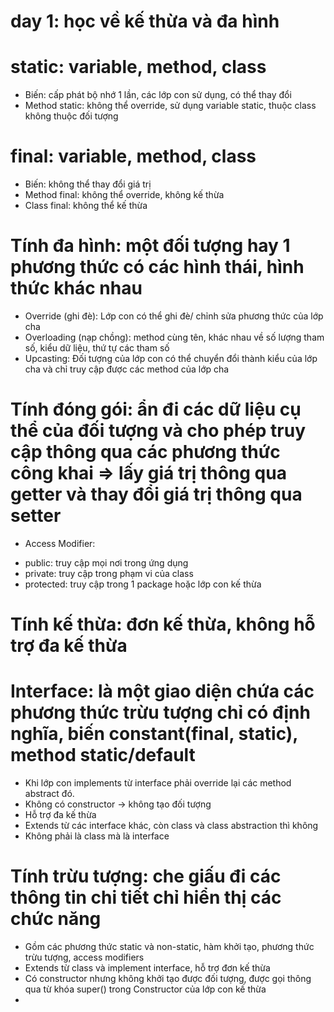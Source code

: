 # day 1: học về kế thừa và đa hình
# static: variable, method, class
- Biến: cấp phát bộ nhớ 1 lần, các lớp con sử dụng, có thể thay đổi
- Method static: không thể override, sử dụng variable static, thuộc class không thuộc đối tượng

# final: variable, method, class
- Biến: không thể thay đổi giá trị
- Method final: không thể override, không kế thừa
- Class final: không thể kế thừa
# Tính đa hình: một đối tượng hay 1 phương thức có các hình thái, hình thức khác nhau
- Override (ghi đè): Lớp con có thể ghi đè/ chỉnh sửa phương thức của lớp cha
- Overloading (nạp chồng): method cùng tên, khác nhau về số lượng tham số, kiểu dữ liệu, thứ tự các tham số
- Upcasting: Đối tượng của lớp con có thể chuyển đổi thành kiểu của lớp cha
và chỉ truy cập được các method của lớp cha

# Tính đóng gói: ẩn đi các dữ liệu cụ thể của đối tượng và cho phép truy cập thông qua các phương thức công khai => lấy giá trị thông qua getter và thay đổi giá trị thông qua setter
- Access Modifier: 
+ public: truy cập mọi nơi trong ứng dụng
+ private: truy cập trong phạm vi của class
+ protected: truy cập trong 1 package hoặc lớp con kế thừa

# Tính kế thừa: đơn kế thừa, không hỗ trợ đa kế thừa
# Interface: là một giao diện chứa các phương thức trừu tượng chỉ có định nghĩa, biến constant(final, static), method static/default
- Khi lớp con implements từ interface phải override lại các method abstract đó.
- Không có constructor -> không tạo đối tượng
- Hỗ trợ đa kế thừa
- Extends từ các interface khác, còn class và class abstraction thì không 
- Không phải là class mà là interface

# Tính trừu tượng: che giấu đi các thông tin chi tiết chỉ hiển thị các chức năng
- Gồm các phương thức static và non-static, hàm khởi tạo, phương thức trừu tượng, access modifiers
- Extends từ class và implement interface, hỗ trợ đơn kế thừa
- Có constructor nhưng không khởi tạo được đối tượng, được gọi thông qua từ khóa super() trong Constructor của lớp con kế thừa
- 

